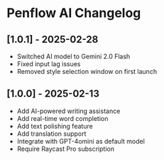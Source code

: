 # Penflow AI Changelog

## [1.0.1] - 2025-02-28

- Switched AI model to Gemini 2.0 Flash
- Fixed input lag issues
- Removed style selection window on first launch

## [1.0.0] - 2025-02-13

- Add AI-powered writing assistance
- Add real-time word completion
- Add text polishing feature
- Add translation support
- Integrate with GPT-4omini as default model
- Require Raycast Pro subscription 
